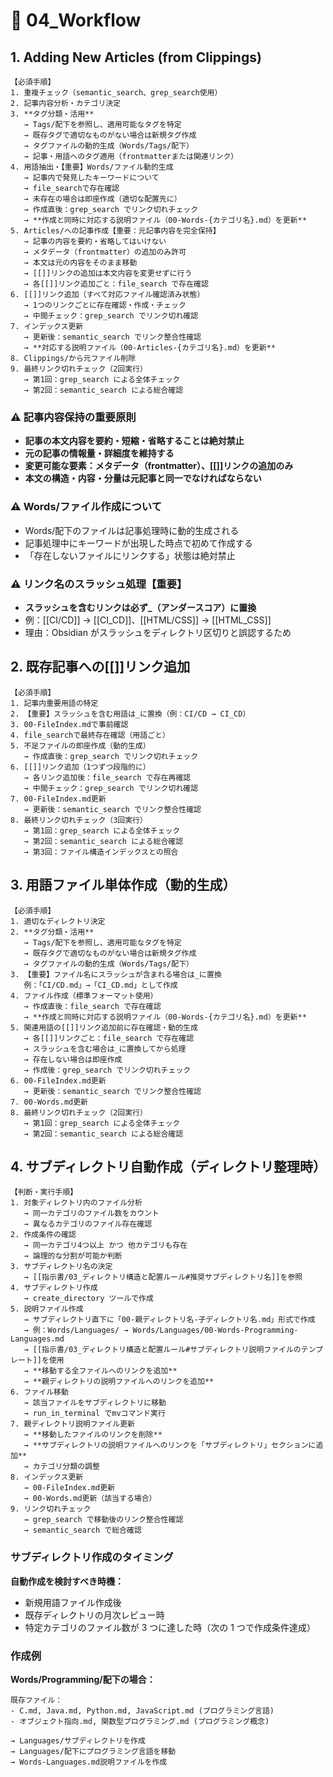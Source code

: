 # 🔧 04_Workflow

## 1. Adding New Articles (from Clippings)

```text
【必須手順】
1. 重複チェック（semantic_search、grep_search使用）
2. 記事内容分析・カテゴリ決定
3. **タグ分類・活用**
   → Tags/配下を参照し、適用可能なタグを特定
   → 既存タグで適切なものがない場合は新規タグ作成
   → タグファイルの動的生成（Words/Tags/配下）
   → 記事・用語へのタグ適用（frontmatterまたは関連リンク）
4. 用語抽出・【重要】Words/ファイル動的生成
   → 記事内で発見したキーワードについて
   → file_searchで存在確認
   → 未存在の場合は即座作成（適切な配置先に）
   → 作成直後：grep_search でリンク切れチェック
   → **作成と同時に対応する説明ファイル（00-Words-{カテゴリ名}.md）を更新**
5. Articles/への記事作成【重要：元記事内容を完全保持】
   → 記事の内容を要約・省略してはいけない
   → メタデータ（frontmatter）の追加のみ許可
   → 本文は元の内容をそのまま移動
   → [[]]リンクの追加は本文内容を変更せずに行う
   → 各[[]]リンク追加ごと：file_search で存在確認
6. [[]]リンク追加（すべて対応ファイル確認済み状態）
   → 1つのリンクごとに存在確認・作成・チェック
   → 中間チェック：grep_search でリンク切れ確認
7. インデックス更新
   → 更新後：semantic_search でリンク整合性確認
   → **対応する説明ファイル（00-Articles-{カテゴリ名}.md）を更新**
8. Clippings/から元ファイル削除
9. 最終リンク切れチェック（2回実行）
   → 第1回：grep_search による全体チェック
   → 第2回：semantic_search による総合確認
```

### ⚠️ 記事内容保持の重要原則

- **記事の本文内容を要約・短縮・省略することは絶対禁止**
- **元の記事の情報量・詳細度を維持する**
- **変更可能な要素：メタデータ（frontmatter）、[[]]リンクの追加のみ**
- **本文の構造・内容・分量は元記事と同一でなければならない**

### ⚠️ Words/ファイル作成について

- Words/配下のファイルは記事処理時に動的生成される
- 記事処理中にキーワードが出現した時点で初めて作成する
- 「存在しないファイルにリンクする」状態は絶対禁止

### ⚠️ リンク名のスラッシュ処理【重要】

- **スラッシュを含むリンクは必ず\_（アンダースコア）に置換**
- 例：[[CI/CD]] → [[CI_CD]]、[[HTML/CSS]] → [[HTML_CSS]]
- 理由：Obsidian がスラッシュをディレクトリ区切りと誤認するため

## 2. 既存記事への[[]]リンク追加

```text
【必須手順】
1. 記事内重要用語の特定
2. 【重要】スラッシュを含む用語は_に置換（例：CI/CD → CI_CD）
3. 00-FileIndex.mdで事前確認
4. file_searchで最終存在確認（用語ごと）
5. 不足ファイルの即座作成（動的生成）
   → 作成直後：grep_search でリンク切れチェック
6. [[]]リンク追加（1つずつ段階的に）
   → 各リンク追加後：file_search で存在再確認
   → 中間チェック：grep_search でリンク切れ確認
7. 00-FileIndex.md更新
   → 更新後：semantic_search でリンク整合性確認
8. 最終リンク切れチェック（3回実行）
   → 第1回：grep_search による全体チェック
   → 第2回：semantic_search による総合確認
   → 第3回：ファイル構造インデックスとの照合
```

## 3. 用語ファイル単体作成（動的生成）

```text
【必須手順】
1. 適切なディレクトリ決定
2. **タグ分類・活用**
   → Tags/配下を参照し、適用可能なタグを特定
   → 既存タグで適切なものがない場合は新規タグ作成
   → タグファイルの動的生成（Words/Tags/配下）
3. 【重要】ファイル名にスラッシュが含まれる場合は_に置換
   例：「CI/CD.md」→「CI_CD.md」として作成
4. ファイル作成（標準フォーマット使用）
   → 作成直後：file_search で存在確認
   → **作成と同時に対応する説明ファイル（00-Words-{カテゴリ名}.md）を更新**
5. 関連用語の[[]]リンク追加前に存在確認・動的生成
   → 各[[]]リンクごと：file_search で存在確認
   → スラッシュを含む場合は_に置換してから処理
   → 存在しない場合は即座作成
   → 作成後：grep_search でリンク切れチェック
6. 00-FileIndex.md更新
   → 更新後：semantic_search でリンク整合性確認
7. 00-Words.md更新
8. 最終リンク切れチェック（2回実行）
   → 第1回：grep_search による全体チェック
   → 第2回：semantic_search による総合確認
```

## 4. サブディレクトリ自動作成（ディレクトリ整理時）

```text
【判断・実行手順】
1. 対象ディレクトリ内のファイル分析
   → 同一カテゴリのファイル数をカウント
   → 異なるカテゴリのファイル存在確認
2. 作成条件の確認
   → 同一カテゴリ4つ以上 かつ 他カテゴリも存在
   → 論理的な分割が可能か判断
3. サブディレクトリ名の決定
   → [[指示書/03_ディレクトリ構造と配置ルール#推奨サブディレクトリ名]]を参照
4. サブディレクトリ作成
   → create_directory ツールで作成
5. 説明ファイル作成
   → サブディレクトリ直下に「00-親ディレクトリ名-子ディレクトリ名.md」形式で作成
   → 例：Words/Languages/ → Words/Languages/00-Words-Programming-Languages.md
   → [[指示書/03_ディレクトリ構造と配置ルール#サブディレクトリ説明ファイルのテンプレート]]を使用
   → **移動する全ファイルへのリンクを追加**
   → **親ディレクトリの説明ファイルへのリンクを追加**
6. ファイル移動
   → 該当ファイルをサブディレクトリに移動
   → run_in_terminal でmvコマンド実行
7. 親ディレクトリ説明ファイル更新
   → **移動したファイルのリンクを削除**
   → **サブディレクトリの説明ファイルへのリンクを「サブディレクトリ」セクションに追加**
   → カテゴリ分類の調整
8. インデックス更新
   → 00-FileIndex.md更新
   → 00-Words.md更新（該当する場合）
9. リンク切れチェック
   → grep_search で移動後のリンク整合性確認
   → semantic_search で総合確認
```

### サブディレクトリ作成のタイミング

**自動作成を検討すべき時機：**

- 新規用語ファイル作成後
- 既存ディレクトリの月次レビュー時
- 特定カテゴリのファイル数が 3 つに達した時（次の 1 つで作成条件達成）

### 作成例

**Words/Programming/配下の場合：**

```text
既存ファイル：
- C.md, Java.md, Python.md, JavaScript.md (プログラミング言語)
- オブジェクト指向.md, 関数型プログラミング.md (プログラミング概念)

→ Languages/サブディレクトリを作成
→ Languages/配下にプログラミング言語を移動
→ Words-Languages.md説明ファイルを作成
```
